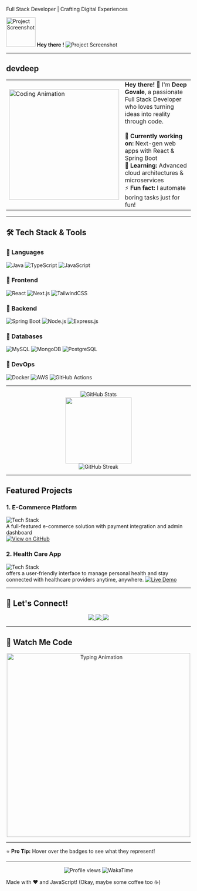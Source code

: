 Full Stack Developer | Crafting Digital Experiences
<div align="start">
  <img src="https://media.tenor.com/D9jJlCQcYFkAAAAj/doconghoa.gif" width="80" alt="Project Screenshot"> 
  <strong>Hey there ! </strong>
  <img src="https://user-images.githubusercontent.com/2780145/123766936-ba9e1f00-d8e4-11eb-9f08-488da835cff4.jpg" width="full" alt="Project Screenshot">
</div>

---
devdeep
---

<table>
  <tr>
    <td>
      <img src="https://media.giphy.com/media/qgQUggAC3Pfv687qPC/giphy.gif" width="300" alt="Coding Animation">
    </td>
    <td>
      <strong>Hey there! 👋</strong> I'm <strong>Deep Govale</strong>, a passionate Full Stack Developer who loves turning ideas into reality through code.<br><br>
      🔭 <strong>Currently working on:</strong> Next-gen web apps with React & Spring Boot<br>
      🌱 <strong>Learning:</strong> Advanced cloud architectures & microservices<br>
      ⚡ <strong>Fun fact:</strong> I automate boring tasks just for fun!
    </td>
  </tr>
</table>


---

## 🛠️ Tech Stack & Tools  

### 🔹 Languages  
![Java](https://img.shields.io/badge/Java-ED8B00?style=for-the-badge&logo=openjdk&logoColor=white)
![TypeScript](https://img.shields.io/badge/TypeScript-007ACC?style=for-the-badge&logo=typescript&logoColor=white)
![JavaScript](https://img.shields.io/badge/JavaScript-F7DF1E?style=for-the-badge&logo=javascript&logoColor=black)

### 🔹 Frontend  
![React](https://img.shields.io/badge/React-20232A?style=for-the-badge&logo=react&logoColor=61DAFB)
![Next.js](https://img.shields.io/badge/Next.js-000000?style=for-the-badge&logo=nextdotjs&logoColor=white)
![TailwindCSS](https://img.shields.io/badge/Tailwind_CSS-38B2AC?style=for-the-badge&logo=tailwind-css&logoColor=white)

### 🔹 Backend  
![Spring Boot](https://img.shields.io/badge/Spring_Boot-F2F4F9?style=for-the-badge&logo=spring-boot)
![Node.js](https://img.shields.io/badge/Node.js-339933?style=for-the-badge&logo=nodedotjs&logoColor=white)
![Express.js](https://img.shields.io/badge/Express.js-000000?style=for-the-badge&logo=express&logoColor=white)

### 🔹 Databases  
![MySQL](https://img.shields.io/badge/MySQL-005C84?style=for-the-badge&logo=mysql&logoColor=white)
![MongoDB](https://img.shields.io/badge/MongoDB-4EA94B?style=for-the-badge&logo=mongodb&logoColor=white)
![PostgreSQL](https://img.shields.io/badge/PostgreSQL-316192?style=for-the-badge&logo=postgresql&logoColor=white)

### 🔹 DevOps  
![Docker](https://img.shields.io/badge/Docker-2CA5E0?style=for-the-badge&logo=docker&logoColor=white)
![AWS](https://img.shields.io/badge/AWS-%23FF9900.svg?style=for-the-badge&logo=amazon-aws&logoColor=white)
![GitHub Actions](https://img.shields.io/badge/GitHub_Actions-2088FF?style=for-the-badge&logo=github-actions&logoColor=white)

---
 
<div align="center">
   <img src="https://github-profile-summary-cards.vercel.app/api/cards/stats?username=Devdeep31&theme=github_dark" alt="GitHub Stats"/>
</div>
<div align="center">
 
  <a href="https://github.com/Devdeep31">
    <img height="180em" src="https://github-readme-stats.vercel.app/api/top-langs/?username=Devdeep31&layout=compact&langs_count=7&theme=radical"/>
  </a>
</div>

<div align="center">
  <img src="https://github-readme-streak-stats.herokuapp.com/?user=Devdeep31&theme=radical" alt="GitHub Streak">
</div>

---

## Featured Projects  

### 1. **E-Commerce Platform**  
![Tech Stack](https://img.shields.io/badge/-React%20%7C%20Spring%20Boot%20%7C%20MySQL-61DAFB?style=flat)  
A full-featured e-commerce solution with payment integration and admin dashboard  
[![View on GitHub](https://img.shields.io/badge/View_Code-GitHub-black?style=for-the-badge&logo=github)](https://github.com/your-repo)

### 2. **Health Care App**  
![Tech Stack](https://img.shields.io/badge/-Next.js%20%7C%20Node.js%20%7C%20MongoDB-000000?style=flat)  
 offers a user-friendly interface to manage personal health and stay connected with healthcare providers anytime, anywhere.
[![Live Demo](https://img.shields.io/badge/Live_Demo-FF5722?style=for-the-badge&logo=google-chrome)](https://www.hellodoclive.in)

---

## 🤝 Let's Connect!  

<div align="center">
  <a href="https://www.linkedin.com/in/deep-govale-08262b279/">
    <img src="https://img.shields.io/badge/LinkedIn-0077B5?style=for-the-badge&logo=linkedin&logoColor=white">
  </a>
  <a href="mailto:your.email@example.com">
    <img src="https://img.shields.io/badge/Email-D14836?style=for-the-badge&logo=gmail&logoColor=white">
  </a>
  <a href="https://twitter.com/yourhandle">
    <img src="https://img.shields.io/badge/Twitter-1DA1F2?style=for-the-badge&logo=twitter&logoColor=white">
  </a>
</div>

---

## 🎨 Watch Me Code  

<div align="center">
  <img src="https://media.giphy.com/media/ZVik7pBtu9dNS/giphy.gif" width="500" alt="Typing Animation">
</div>

---

⭐ **Pro Tip:** Hover over the badges to see what they represent!  

---

<div align="center">
  <img src="https://komarev.com/ghpvc/?username=Devdeep31&label=Profile+Views&color=blueviolet&style=flat" alt="Profile views">
  <img src="https://wakatime.com/badge/user/your-wakatime-id.svg" alt="WakaTime">
</div>

Made with ❤️ and JavaScript! (Okay, maybe some coffee too ☕)  
